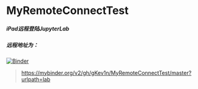# MyRemoteConnectTest
##### iPad远程登陆JupyterLab
##### 远程地址为：
[![Binder](https://mybinder.org/badge_logo.svg)](https://mybinder.org/v2/gh/gKev1n/MyRemoteConnectTest/master?urlpath=lab)
>https://mybinder.org/v2/gh/gKev1n/MyRemoteConnectTest/master?urlpath=lab